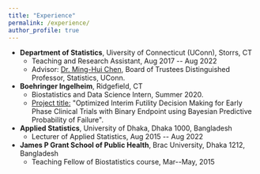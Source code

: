 ```yaml
---
title: "Experience"
permalink: /experience/
author_profile: true
---
```


* **Department of Statistics**, Uiversity of Connecticut (UConn), Storrs, CT
  - Teaching and Research Assistant, Aug 2017 -- Aug 2022
  - Advisor: [Dr. Ming-Hui Chen](http://merlot.stat.uconn.edu/~mhchen/), Board of Trustees Distinguished Professor, Statistics, UConn.
* **Boehringer Ingelheim**, Ridgefield, CT
  - Biostatistics and Data Science Intern, Summer 2020.
  - <ins>Project title:</ins> "Optimized Interim Futility Decision Making for Early Phase Clinical Trials with Binary Endpoint using Bayesian Predictive Probability of Failure".
* **Applied Statistics**, University of Dhaka, Dhaka 1000, Bangladesh
  - Lecturer of Applied Statistics, Aug 2015 -- Aug 2022
* **James P Grant School of Public Health**, Brac University, Dhaka 1212, Bangladesh
  - Teaching Fellow of Biostatistics course, Mar--May, 2015
